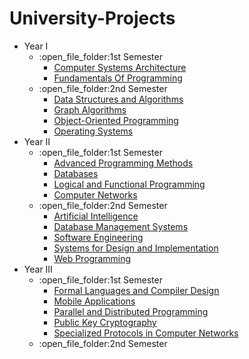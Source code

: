 # University-Projects


<ul>
  <li>Year I
    <ul>
      <li>:open_file_folder:1st Semester
         <ul>
           <li><a href="https://github.com/913-Hideg-Paul/University-Projects/tree/main/Semester%201/Computer%20Systems%20Architecture">Computer Systems Architecture</a></li>
           <li><a href="https://github.com/913-Hideg-Paul/University-Projects/tree/main/Semester%201/Fundamentals%20of%20Programming">Fundamentals Of Programming</a></li>
        </ul>
      </li>
      <li>:open_file_folder:2nd Semester
        <ul>
          <li><a href="https://github.com/913-Hideg-Paul/University-Projects/tree/main/Semester%202/Data%20Structures%20and%20Algorithms">Data Structures and Algorithms</a></li>
          <li><a href="https://github.com/913-Hideg-Paul/University-Projects/tree/main/Semester%202/Graphs%20Algorithms">Graph Algorithms</a></li>
          <li><a href="https://github.com/913-Hideg-Paul/University-Projects/tree/main/Semester%202/Object%20Oriented%20Programming">Object-Oriented Programming</a></li>          
          <li><a href="https://github.com/913-Hideg-Paul/University-Projects/tree/main/Semester%202/Operating%20Systems">Operating Systems</a></li>         
        </ul>
      </li>
    </ul>
  </li>
  <li>Year II
    <ul>
    <li>:open_file_folder:1st Semester
      <ul>
      <li><a href="https://github.com/913-Hideg-Paul/University-Projects/tree/main/Semester%203/Advanced%20Programming%20Methods">Advanced Programming Methods</a></li>
       <li><a href="https://github.com/913-Hideg-Paul/University-Projects/tree/main/Semester%203/Databases">Databases</a></li>
      <li><a href="https://github.com/913-Hideg-Paul/University-Projects/tree/main/Semester%203/Logical%20and%20Functional%20Programming">Logical and Functional Programming</a></li>
      <li><a href="https://github.com/913-Hideg-Paul/University-Projects/tree/main/Semester%203/Computer%20Networks">Computer Networks</a></li>
      </ul>
    </li>
    <li>:open_file_folder:2nd Semester
      <ul>
        <li><a href="https://github.com/913-Hideg-Paul/University-Projects/tree/main/Semester%204/Artificial%20Intelligence">Artificial Intelligence</a></li>
        <li><a href="https://github.com/913-Hideg-Paul/University-Projects/tree/main/Semester%204/Database%20Management%20Systems">Database Management Systems</a></li>
        <li><a href="https://github.com/913-Hideg-Paul/University-Projects/tree/main/Semester%204/MPP-not-done">Software Engineering</a></li>
        <li><a href="https://github.com/913-Hideg-Paul/University-Projects/tree/main/Semester%204/Software%20Engineering-not-done">Systems for Design and Implementation</a></li>
        <li><a href="https://github.com/913-Hideg-Paul/University-Projects/tree/main/Semester%204/Web%20Programming-not-done">Web Programming</a></li>
      </ul>
    </li>
  </ul>
  </li>
  <li>Year III
    <ul>
      <li>:open_file_folder:1st Semester
    <ul>
      <li><a href="https://github.com/913-Hideg-Paul/University-Projects/tree/main/Semester%205/Formal%20Languages%20and%20Compiler%20Design">Formal Languages and Compiler Design</a></li>
      <li><a href="">Mobile Applications</a></li>
      <li><a href="https://github.com/913-Hideg-Paul/University-Projects/tree/main/Semester%205/Parallel%20and%20Distributed%20Programming">Parallel and Distributed Programming</a></li>
      <li><a href="https://github.com/913-Hideg-Paul/University-Projects/tree/main/Semester%205/Public%20Key%20Criptography">Public Key Cryptography</a></li>
      <li><a href="https://github.com/913-Hideg-Paul/University-Projects/tree/main/Semester%205/Specialized%20Protocols%20in%20Computer%20Networks">Specialized Protocols in Computer Networks</a></li>
    </ul>
      </li>
      <li>:open_file_folder:2nd Semester
      </li>
    </ul>
  </li>
  </ul>
<br>